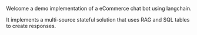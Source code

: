 Welcome a demo implementation of a eCommerce chat bot using langchain.

It implements a multi-source stateful solution that uses RAG and SQL tables to create responses.
